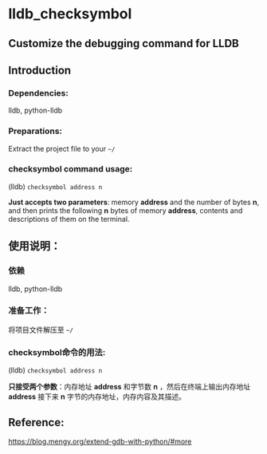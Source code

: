 # lldb_checksymbol
## Customize the debugging command for LLDB

## Introduction

### Dependencies:

lldb, python-lldb

### Preparations:
  
Extract the project file to your `~/`  

### checksymbol command usage: 

(lldb) `checksymbol address n`

**Just accepts two parameters**: memory **address** and the number of bytes **n**, and then prints the following **n** bytes of memory **address**, contents and descriptions of them on the terminal.

## 使用说明：

### 依赖

lldb, python-lldb

### 准备工作：

将项目文件解压至 `~/`

### checksymbol命令的用法:

(lldb) `checksymbol address n`

**只接受两个参数**：内存地址 **address** 和字节数 **n** ，然后在终端上输出内存地址 **address** 接下来 **n** 字节的内存地址，内存内容及其描述。

## Reference:

https://blog.mengy.org/extend-gdb-with-python/#more
